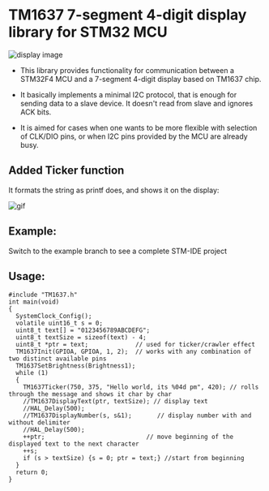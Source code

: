 # TM1637 7-segment 4-digit display library for STM32 MCU

![display image](https://i.ebayimg.com/images/g/BtQAAOSwX3BfHJdf/s-l300.jpg)

 * This library provides functionality for communication between a STM32F4 MCU and a 7-segment 4-digit display based on TM1637 chip.

 * It basically implements a minimal I2C protocol, that is enough for sending data to a slave device. It doesn't read from slave and ignores ACK bits.

 * It is aimed for cases when one wants to be more flexible with selection of CLK/DIO pins, or when I2C pins provided by the MCU are already busy.

## Added Ticker function

It formats the string as printf does, and shows it on the display:

![gif](GIF.gif)

## Example:
Switch to the example branch to see a complete STM-IDE project

## Usage:
```
#include "TM1637.h"
int main(void)
{
  SystemClock_Config();
  volatile uint16_t s = 0;
  uint8_t text[] = "0123456789ABCDEFG";
  uint8_t textSize = sizeof(text) - 4;
  uint8_t *ptr = text;             // used for ticker/crawler effect
  TM1637Init(GPIOA, GPIOA, 1, 2);  // works with any combination of two distinct available pins
  TM1637SetBrightness(Brightness1);
  while (1)
  {
    TM1637Ticker(750, 375, "Hello world, its %04d pm", 420); // rolls through the message and shows it char by char
    //TM1637DisplayText(ptr, textSize);	// display text
    //HAL_Delay(500);
    //TM1637DisplayNumber(s, s&1);       // display number with and without delimiter
    //HAL_Delay(500);
    ++ptr;                            // move beginning of the displayed text to the next character
    ++s;
    if (s > textSize) {s = 0; ptr = text;} //start from beginning
  }
  return 0;
}
```
